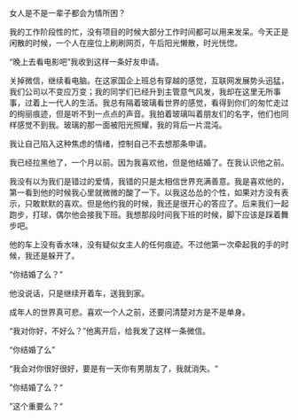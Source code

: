 女人是不是一辈子都会为情所困？

我的工作阶段性的忙，没有项目的时候大部分工作时间都可以用来发呆。今天正是闲散的时候，一个人在座位上刷刷网页，午后阳光懒散，时光恍惚。

“晚上去看电影吧”我收到这样一条好友申请。

关掉微信，继续看电脑。在这家国企上班总有穿越的感觉，互联网发展势头迅猛，我们公司以不变应万变；我的同学们已经升到主管意气风发，我却在这里无所事事，过着上一代人的生活。我总有隔着玻璃看世界的感觉，看得到你们的匆忙走过的绚丽痕迹，但是听不到一点点的声音。我拍着玻璃叫着朋友们的名字，他们也同样感觉不到我。玻璃的那一面被阳光照耀，我的背后一片混沌。

我让自己陷入这种焦虑的情绪，控制自己不去想那条申请。

我已经拉黑他了，一个月以前。因为我喜欢他，但是他结婚了。在我认识他之前。

我没有以为我们是错过的爱情，我错的只是太相信世界充满善意。我是喜欢他的，第一看到他的时候我心里就微微的酸了一下。以我这怂怂的个性，如果对方没有表示，只敢默默的喜欢。但是他约我的时候，我还是很开心的答应了。后来我们一起跑步，打球，偶尔他会接我下班。我想那段时间我下班的时候，脚下应该是踩着舞步吧。

他的车上没有香水味，没有疑似女主人的任何痕迹。不过他第一次牵起我的手的时候，我还是躲开了。

“你结婚了么？”

他没说话，只是继续开着车，送我到家。


成年人的世界真可悲。喜欢一个人之前，还要问清楚对方是不是单身。

“我对你好，不好么？”他离开后，给我发了这样一条微信。

“你结婚了么”

“我会对你很好很好，要是有一天你有男朋友了，我就消失。“

”你结婚了么？“

”这个重要么？“




